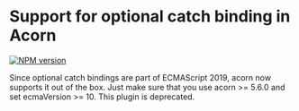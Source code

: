 # Support for optional catch binding in Acorn

[![NPM version](https://img.shields.io/npm/v/acorn-optional-catch-binding.svg)](https://www.npmjs.org/package/acorn-optional-catch-binding)

Since optional catch bindings are part of ECMAScript 2019, acorn now supports it out of the box. Just make sure that you use acorn >= 5.6.0 and set ecmaVersion >= 10. This plugin is deprecated.
